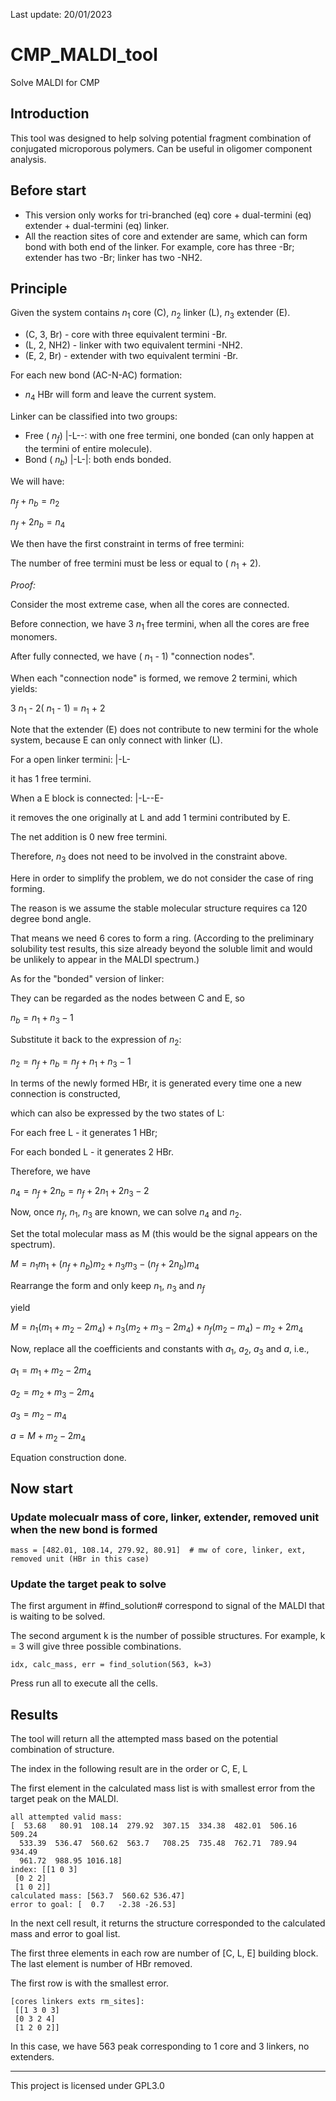 Last update:
20/01/2023

# CMP_MALDI_tool
Solve MALDI for CMP

## Introduction

This tool was designed to help solving potential fragment combination of conjugated microporous polymers. Can be useful in oligomer component analysis.

## Before start

- This version only works for tri-branched (eq) core + dual-termini (eq) extender + dual-termini (eq) linker.
- All the reaction sites of core and extender are same, which can form bond with both end of the linker. For example, core has three -Br; extender has two -Br; linker has two -NH2.


## Principle

Given the system contains $n_1$ core (C), $n_2$ linker (L), $n_3$ extender (E).

- (C, 3, Br) - core with three equivalent termini -Br.
- (L, 2, NH2) - linker with two equivalent termini -NH2.
- (E, 2, Br) - extender with two equivalent termini -Br.


For each new bond (AC-N-AC) formation:

- $n_4$ HBr will form and leave the current system.

Linker can be classified into two groups:

- Free ( $n_f$) |-L--: with one free termini, one bonded (can only happen at the termini of entire molecule).
- Bond ( $n_b$) |-L-|: both ends bonded.

We will have:

$n_f + n_b = n_2$

$n_f + 2n_b = n_4$

We then have the first constraint in terms of free termini:

The number of free termini must be less or equal to ( $n_1$ + 2).

*Proof:*

Consider the most extreme case, when all the cores are connected.

Before connection, we have 3 $n_1$ free termini, when all the cores are free monomers.

After fully connected, we have ( $n_1$ - 1) "connection nodes".

When each "connection node" is formed, we remove 2 termini, which yields:

3 $n_1$ - 2( $n_1$ - 1) = $n_1$ + 2

Note that the extender (E) does not contribute to new termini for the whole system, because E can only connect with linker (L).

For a open linker termini: |-L-

it has 1 free termini.

When a E block is connected: |-L--E-

it removes the one originally at L and add 1 termini contributed by E.

The net addition is 0 new free termini.

Therefore, $n_3$ does not need to be involved in the constraint above.


Here in order to simplify the problem, we do not consider the case of ring forming.

The reason is we assume the stable molecular structure requires ca 120 degree bond angle.

That means we need 6 cores to form a ring. (According to the preliminary solubility test results, this size already beyond the soluble limit and would be unlikely to appear in the MALDI spectrum.)


As for the "bonded" version of linker:

They can be regarded as the nodes between C and E, so

$n_b = n_1 + n_3 - 1$

Substitute it back to the expression of $n_2$:

$n_2 = n_f + n_b = n_f + n_1 + n_3 - 1$

In terms of the newly formed HBr, it is generated every time one a new connection is constructed,

which can also be expressed by the two states of L:

For each free L - it generates 1 HBr;

For each bonded L - it generates 2 HBr.

Therefore, we have

$n_4 = n_f + 2n_b = n_f + 2n_1 + 2n_3 - 2$


Now, once $n_f$, $n_1$, $n_3$ are known, we can solve $n_4$ and $n_2$.

Set the total molecular mass as M (this would be the signal appears on the spectrum).

$M = n_1 m_1 + (n_f + n_b)m_2 + n_3 m_3 - (n_f + 2n_b)m_4$

Rearrange the form and only keep $n_1$, $n_3$ and $n_f$

yield

$M = n_1 (m_1 + m_2 - 2m_4) + n_3 (m_2 + m_3 - 2m_4) + n_f (m_2 - m_4) - m_2 + 2m_4$

Now, replace all the coefficients and constants with $a_1$, $a_2$, $a_3$ and $a$, i.e., 

$a_1 = m_1 + m_2 - 2m_4$

$a_2 = m_2 + m_3 - 2m_4$

$a_3 = m_2 - m_4$

$a = M + m_2 - 2m_4$


Equation construction done.


## Now start


### Update molecualr mass of core, linker, extender, removed unit when the new bond is formed

```
mass = [482.01, 108.14, 279.92, 80.91]  # mw of core, linker, ext, removed unit (HBr in this case)
```

### Update the target peak to solve

The first argument in #find_solution# correspond to signal of the MALDI that is waiting to be solved.

The second argument k is the number of possible structures. For example, k = 3 will give three possible combinations.

```
idx, calc_mass, err = find_solution(563, k=3)
```

Press run all to execute all the cells.

## Results

The tool will return all the attempted mass based on the potential combination of structure.

The index in the following result are in the order or C, E, L

The first element in the calculated mass list is with smallest error from the target peak on the MALDI.

```
all attempted valid mass:
[  53.68   80.91  108.14  279.92  307.15  334.38  482.01  506.16  509.24
  533.39  536.47  560.62  563.7   708.25  735.48  762.71  789.94  934.49
  961.72  988.95 1016.18]
index: [[1 0 3]
 [0 2 2]
 [1 0 2]]
calculated mass: [563.7  560.62 536.47]
error to goal: [  0.7   -2.38 -26.53]
```

In the next cell result, it returns the structure corresponded to the calculated mass and error to goal list.

The first three elements in each row are number of [C, L, E] building block. The last element is number of HBr removed.

The first row is with the smallest error. 

```
[cores linkers exts rm_sites]:
 [[1 3 0 3]
 [0 3 2 4]
 [1 2 0 2]]
```

In this case, we have 563 peak corresponding to 1 core and 3 linkers, no extenders.


---
This project is licensed under GPL3.0